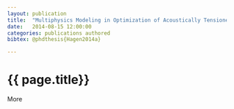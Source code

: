 ```yaml
---
layout: publication
title:  "Multiphysics Modeling in Optimization of Acoustically Tensioned Metastable Fluid Neutron Detectors"
date:   2014-08-15 12:00:00
categories: publications authored
bibtex: @phdthesis{Hagen2014a}

---
```


# {{ page.title}}



More